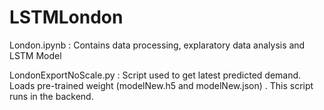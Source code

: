 # LSTMLondon
London.ipynb : Contains data processing, explaratory data analysis and LSTM Model



LondonExportNoScale.py : Script used to get latest predicted demand. Loads pre-trained weight (modelNew.h5 and modelNew.json) . This script runs in the backend.
